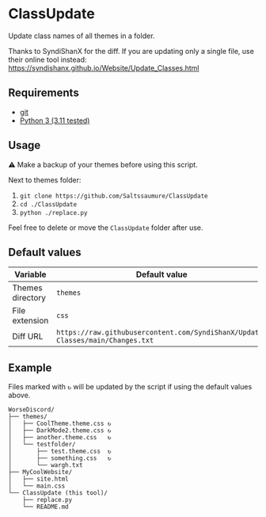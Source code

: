 # ClassUpdate

Update class names of all themes in a folder.

Thanks to SyndiShanX for the diff. If you are updating only a single file, use their online tool instead: https://syndishanx.github.io/Website/Update_Classes.html

## Requirements
- [git](https://git-scm.com/downloads)
- [Python 3 (3.11 tested)](https://www.python.org/downloads/)

## Usage
⚠ Make a backup of your themes before using this script.

Next to themes folder:
1. `git clone https://github.com/Saltssaumure/ClassUpdate`
2. `cd ./ClassUpdate`
3. `python ./replace.py`

Feel free to delete or move the `ClassUpdate` folder after use.

## Default values
| Variable         | Default value                                                                  |
| ---------------- | ------------------------------------------------------------------------------ |
| Themes directory | `themes`                                                                       |
| File extension   | `css`                                                                          |
| Diff URL         | `https://raw.githubusercontent.com/SyndiShanX/Update-Classes/main/Changes.txt` |

## Example
Files marked with `↻` will be updated by the script if using the default values above.
```
WorseDiscord/
├── themes/
│   ├── CoolTheme.theme.css ↻
│   ├── DarkMode2.theme.css ↻
│   ├── another.theme.css   ↻
│   └── testfolder/
│       ├── test.theme.css  ↻
│       ├── something.css   ↻
│       └── wargh.txt
├── MyCoolWebsite/
│   ├── site.html
│   └── main.css
└── ClassUpdate (this tool)/
    ├── replace.py
    └── README.md
```